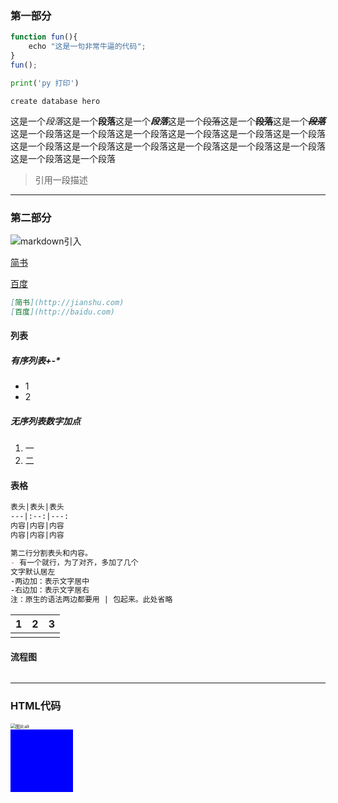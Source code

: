 



### 第一部分

```javascript
function fun(){
    echo "这是一句非常牛逼的代码";
}
fun();
```

```python
print('py 打印')
```

`create database hero`

这是一个*段落*这是一个**段落**这是一个***段落***这是一个~~段落~~这是一个~~**段落**~~这是一个~~***段落***~~这是一个段落这是一个段落这是一个段落这是一个段落这是一个段落这是一个段落这是一个段落这是一个段落这是一个段落这是一个段落这是一个段落这是一个段落这是一个段落这是一个段落

> 引用一段描述

---

### 第二部分

![markdown引入](http://api.huihezn.com/fileApi/202008/31155320071_8820.jpg)



[简书](http://jianshu.com)

[百度](http://baidu.com)

```markdown
[简书](http://jianshu.com)
[百度](http://baidu.com)
```

#### 列表

##### 有序列表+-*

- 1
- 2



##### 无序列表数字加点

1. 一
2. 二



#### 表格

```markdown
表头|表头|表头
---|:--:|---:
内容|内容|内容
内容|内容|内容

第二行分割表头和内容。
- 有一个就行，为了对齐，多加了几个
文字默认居左
-两边加：表示文字居中
-右边加：表示文字居右
注：原生的语法两边都要用 | 包起来。此处省略
```

|    1 |  2   | 3    |
| ---: | :--: | :--- |
|      |      |      |

#### 流程图

```flow

```

















---



### HTML代码





<img src="http://api.huihezn.com/fileApi/202008/31155320071_8820.jpg" alt="图片alt" style="zoom:50%;" />



<div style='width:100px;height:100px;background:blue'></div>



